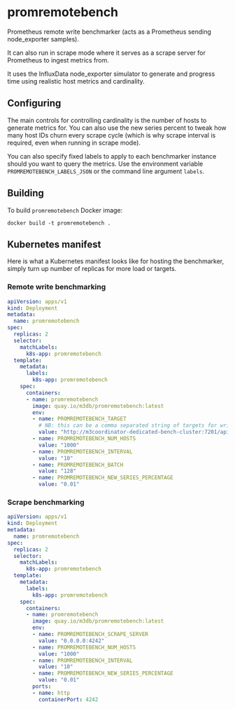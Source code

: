 # promremotebench

Prometheus remote write benchmarker (acts as a Prometheus sending node_exporter samples).

It can also run in scrape mode where it serves as a scrape server for Prometheus to ingest metrics from.

It uses the InfluxData node_exporter simulator to generate and progress time using realistic host metrics and cardinality.

## Configuring

The main controls for controlling cardinality is the number of hosts to generate metrics for. You can also use the new series percent to tweak how many host IDs churn every scrape cycle (which is why scrape interval is required, even when running in scrape mode).

You can also specify fixed labels to apply to each benchmarker instance should you want to query the metrics. Use the environment variable `PROMREMOTEBENCH_LABELS_JSON` or the command line argument `labels`.

## Building

To build `promremotebench` Docker image:
```shell
docker build -t promremotebench .
```

## Kubernetes manifest

Here is what a Kubernetes manifest looks like for hosting the benchmarker, simply turn up number of replicas for more load or targets.

### Remote write benchmarking

```yaml
apiVersion: apps/v1
kind: Deployment
metadata:
  name: promremotebench
spec:
  replicas: 2
  selector:
    matchLabels:
      k8s-app: promremotebench
  template:
    metadata:
      labels:
        k8s-app: promremotebench
    spec:
      containers:
      - name: promremotebench
        image: quay.io/m3db/promremotebench:latest
        env:
        - name: PROMREMOTEBENCH_TARGET
          # NB: this can be a comma separated string of targets for writing to multiple targets.
          value: "http://m3coordinator-dedicated-bench-cluster:7201/api/v1/prom/remote/write"
        - name: PROMREMOTEBENCH_NUM_HOSTS
          value: "1000"
        - name: PROMREMOTEBENCH_INTERVAL
          value: "10"
        - name: PROMREMOTEBENCH_BATCH
          value: "128"
        - name: PROMREMOTEBENCH_NEW_SERIES_PERCENTAGE
          value: "0.01"
```

### Scrape benchmarking

```yaml
apiVersion: apps/v1
kind: Deployment
metadata:
  name: promremotebench
spec:
  replicas: 2
  selector:
    matchLabels:
      k8s-app: promremotebench
  template:
    metadata:
      labels:
        k8s-app: promremotebench
    spec:
      containers:
      - name: promremotebench
        image: quay.io/m3db/promremotebench:latest
        env:
        - name: PROMREMOTEBENCH_SCRAPE_SERVER
          value: "0.0.0.0:4242"
        - name: PROMREMOTEBENCH_NUM_HOSTS
          value: "1000"
        - name: PROMREMOTEBENCH_INTERVAL
          value: "10"
        - name: PROMREMOTEBENCH_NEW_SERIES_PERCENTAGE
          value: "0.01"
        ports:
        - name: http
          containerPort: 4242
```
